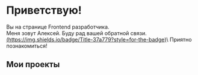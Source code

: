 Приветствую!
===

Вы на странице Frontend разработчика.\
Меня зовут Алексей. Буду рад вашей обратной связи.\
[(https://img.shields.io/badge/Title-37a779?style=for-the-badge)]([https://github.com/user/repository/subscription](https://t.me/AlexWebArt))\
Приятно познакомиться!

## Мои проекты


<!--
**AlexWEBArt/AlexWEBArt** is a ✨ _special_ ✨ repository because its `README.md` (this file) appears on your GitHub profile.

Here are some ideas to get you started:

- 🔭 I’m currently working on ...
- 🌱 I’m currently learning ...
- 👯 I’m looking to collaborate on ...
- 🤔 I’m looking for help with ...
- 💬 Ask me about ...
- 📫 How to reach me: ...
- 😄 Pronouns: ...
- ⚡ Fun fact: ...
-->
